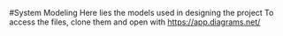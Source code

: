 #System Modeling 
Here lies the models used in designing the project 
To access the files, clone them and open with https://app.diagrams.net/
